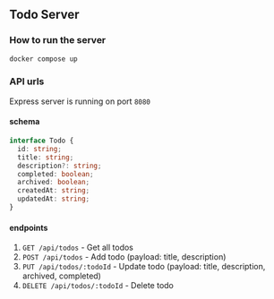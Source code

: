 ## Todo Server

### How to run the server

```bash
docker compose up
```

### API urls

Express server is running on port `8080`

#### schema
```typescript
interface Todo {
  id: string;
  title: string;
  description?: string;
  completed: boolean;
  archived: boolean;
  createdAt: string;
  updatedAt: string;
}
```

#### endpoints

1. `GET /api/todos` - Get all todos
2. `POST /api/todos` - Add todo (payload: title, description)
3. `PUT /api/todos/:todoId` - Update todo (payload: title, description, archived, completed)
4. `DELETE /api/todos/:todoId` - Delete todo
